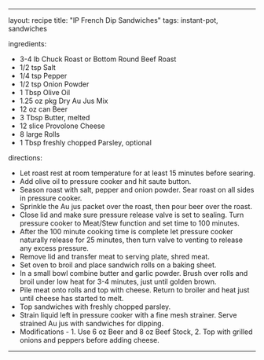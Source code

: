 ---

layout: recipe
title: "IP French Dip Sandwiches"
tags: instant-pot, sandwiches

ingredients:

- 3-4 lb Chuck Roast or Bottom Round Beef Roast
- 1/2 tsp Salt
- 1/4 tsp Pepper
- 1/2 tsp Onion Powder
- 1 Tbsp Olive Oil
- 1.25 oz pkg Dry Au Jus Mix
- 12 oz can Beer
- 3 Tbsp Butter, melted
- 12 slice Provolone Cheese
- 8 large Rolls
- 1 Tbsp freshly chopped Parsley, optional

directions:

- Let roast rest at room temperature for at least 15 minutes before searing.
- Add olive oil to pressure cooker and hit saute button. 
- Season roast with salt, pepper and onion powder. Sear roast on all sides in pressure cooker. 
- Sprinkle the Au jus packet over the roast, then pour beer over the roast. 
- Close lid and make sure pressure release valve is set to sealing. Turn pressure cooker to Meat/Stew function and set time to 100 minutes. 
- After the 100 minute cooking time is complete let pressure cooker naturally release for 25 minutes, then turn valve to venting to release any excess pressure. 
- Remove lid and transfer meat to serving plate, shred meat. 
- Set oven to broil and place sandwich rolls on a baking sheet. 
- In a small bowl combine butter and garlic powder. Brush over rolls and broil under low heat for 3-4 minutes, just until golden brown. 
- Pile meat onto rolls and top with cheese. Return to broiler and heat just until cheese has started to melt.
- Top sandwiches with freshly chopped parsley.
- Strain liquid left in pressure cooker with a fine mesh strainer. Serve strained Au jus with sandwiches for dipping.
- Modifications - 1. Use 6 oz Beer and 8 oz Beef Stock, 2. Top with grilled onions and peppers before adding cheese.

---